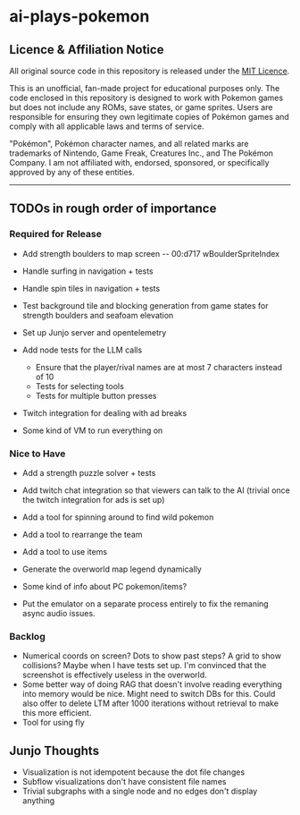 # ai-plays-pokemon

## Licence & Affiliation Notice

All original source code in this repository is released under the [MIT Licence](LICENSE).

This is an unofficial, fan-made project for educational purposes only. The code enclosed in this repository is designed to work with Pokemon games but does not include any ROMs, save states, or game sprites. Users are responsible for ensuring they own legitimate copies of Pokémon games and comply with all applicable laws and terms of service.

"Pokémon", Pokémon character names, and all related marks are trademarks of Nintendo, Game Freak, Creatures Inc., and The Pokémon Company. I am not affiliated with, endorsed, sponsored, or specifically approved by any of these entities.

---

## TODOs in rough order of importance

### Required for Release
* Add strength boulders to map screen -- 00:d717 wBoulderSpriteIndex
* Handle surfing in navigation + tests
* Handle spin tiles in navigation + tests

* Test background tile and blocking generation from game states for strength boulders and seafoam elevation

* Set up Junjo server and opentelemetry

* Add node tests for the LLM calls
    * Ensure that the player/rival names are at most 7 characters instead of 10
    * Tests for selecting tools
    * Tests for multiple button presses

* Twitch integration for dealing with ad breaks
* Some kind of VM to run everything on

### Nice to Have
* Add a strength puzzle solver + tests

* Add twitch chat integration so that viewers can talk to the AI (trivial once the twitch integration for ads is set up)

* Add a tool for spinning around to find wild pokemon
* Add a tool to rearrange the team
* Add a tool to use items
* Generate the overworld map legend dynamically
* Some kind of info about PC pokemon/items?

* Put the emulator on a separate process entirely to fix the remaning async audio issues.

### Backlog
* Numerical coords on screen? Dots to show past steps? A grid to show collisions? Maybe when I have tests set up. I'm convinced that the screenshot is effectively useless in the overworld.
* Some better way of doing RAG that doesn't involve reading everything into memory would be nice. Might need to switch DBs for this. Could also offer to delete LTM after 1000 iterations without retrieval to make this more efficient.
* Tool for using fly

## Junjo Thoughts
* Visualization is not idempotent because the dot file changes
* Subflow visualizations don't have consistent file names
* Trivial subgraphs with a single node and no edges don't display anything
